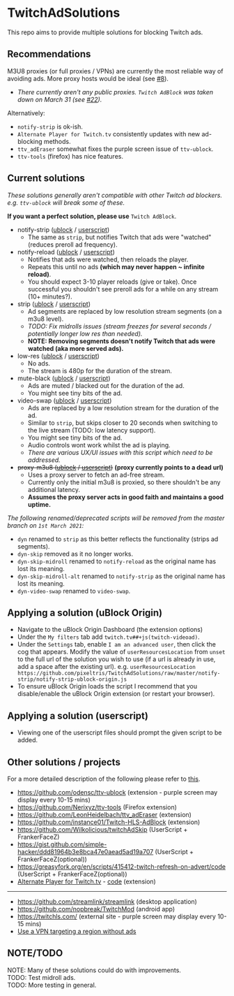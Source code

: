 # TwitchAdSolutions

This repo aims to provide multiple solutions for blocking Twitch ads.

## Recommendations

M3U8 proxies (or full proxies / VPNs) are currently the most reliable way of avoiding ads. More proxy hosts would be ideal (see [#8](https://github.com/pixeltris/TwitchAdSolutions/issues/8)).

- *There currently aren't any public proxies. `Twitch AdBlock` was taken down on March 31 (see [#22](https://github.com/pixeltris/TwitchAdSolutions/issues/22)).*

Alternatively:

- `notify-strip` is ok-ish.
- `Alternate Player for Twitch.tv` consistently updates with new ad-blocking methods.
- `ttv_adEraser` somewhat fixes the purple screen issue of `ttv-ublock`.
- `ttv-tools` (firefox) has nice features.

## Current solutions

*These solutions generally aren't compatible with other Twitch ad blockers. e.g. `ttv-ublock` will break some of these.*

**If you want a perfect solution, please use** `Twitch AdBlock`.

- notify-strip ([ublock](https://github.com/pixeltris/TwitchAdSolutions/raw/master/notify-strip/notify-strip-ublock-origin.js) / [userscript](https://github.com/pixeltris/TwitchAdSolutions/raw/master/notify-strip/notify-strip.user.js))
  - The same as `strip`, but notifies Twitch that ads were "watched" (reduces preroll ad frequency).
- notify-reload ([ublock](https://github.com/pixeltris/TwitchAdSolutions/raw/master/notify-reload/notify-reload-ublock-origin.js) / [userscript](https://github.com/pixeltris/TwitchAdSolutions/raw/master/notify-reload/notify-reload.user.js))
  - Notifies that ads were watched, then reloads the player.
  - Repeats this until no ads **(which may never happen ~ infinite reload)**.
  - You should expect 3-10 player reloads (give or take). Once successful you shouldn't see preroll ads for a while on any stream (10+ minutes?).
- strip ([ublock](https://github.com/pixeltris/TwitchAdSolutions/raw/master/strip/strip-ublock-origin.js) / [userscript](https://github.com/pixeltris/TwitchAdSolutions/raw/master/strip/strip.user.js))
  - Ad segments are replaced by low resolution stream segments (on a m3u8 level).
  - *TODO: Fix midrolls issues (stream freezes for several seconds / potentially longer low res than needed).*
  - **NOTE: Removing segments doesn't notify Twitch that ads were watched (aka more served ads).**
- low-res ([ublock](https://github.com/pixeltris/TwitchAdSolutions/raw/master/low-res/low-res-ublock-origin.js) / [userscript](https://github.com/pixeltris/TwitchAdSolutions/raw/master/low-res/low-res.user.js))
  - No ads.
  - The stream is 480p for the duration of the stream.
- mute-black ([ublock](https://github.com/pixeltris/TwitchAdSolutions/raw/master/mute-black/mute-black-ublock-origin.js) / [userscript](https://github.com/pixeltris/TwitchAdSolutions/raw/master/mute-black/mute-black.user.js))
  - Ads are muted / blacked out for the duration of the ad.
  - You might see tiny bits of the ad.
- video-swap ([ublock](https://github.com/pixeltris/TwitchAdSolutions/raw/master/video-swap/video-swap-ublock-origin.js) / [userscript](https://github.com/pixeltris/TwitchAdSolutions/raw/master/video-swap/video-swap.user.js))
  - Ads are replaced by a low resolution stream for the duration of the ad.
  - Similar to `strip`, but skips closer to 20 seconds when switching to the live stream (TODO: low latency support).
  - You might see tiny bits of the ad.
  - Audio controls wont work whilst the ad is playing.
  - *There are various UX/UI issues with this script which need to be addressed.*
- ~~proxy-m3u8 ([ublock](https://github.com/pixeltris/TwitchAdSolutions/raw/master/proxy-m3u8/proxy-m3u8-ublock-origin.js) / [userscript](https://github.com/pixeltris/TwitchAdSolutions/raw/master/proxy-m3u8/proxy-m3u8.user.js))~~ **(proxy currently points to a dead url)**
  - Uses a proxy server to fetch an ad-free stream.
  - Currently only the initial m3u8 is proxied, so there shouldn't be any additional latency.
  - **Assumes the proxy server acts in good faith and maintains a good uptime.**

*The following renamed/deprecated scripts will be removed from the master branch on `1st March 2021`:*

- `dyn` renamed to `strip` as this better reflects the functionality (strips ad segments).
- `dyn-skip` removed as it no longer works.
- `dyn-skip-midroll` renamed to `notify-reload` as the original name has lost its meaning.
- `dyn-skip-midroll-alt` renamed to `notify-strip` as the original name has lost its meaning.
- `dyn-video-swap` renamed to `video-swap`.

## Applying a solution (uBlock Origin)

- Navigate to the uBlock Origin Dashboard (the extension options)
- Under the `My filters` tab add `twitch.tv##+js(twitch-videoad)`.
- Under the `Settings` tab, enable `I am an advanced user`, then click the cog that appears. Modify the value of `userResourcesLocation` from `unset` to the full url of the solution you wish to use (if a url is already in use, add a space after the existing url). e.g. `userResourcesLocation https://github.com/pixeltris/TwitchAdSolutions/raw/master/notify-strip/notify-strip-ublock-origin.js` 
- To ensure uBlock Origin loads the script I recommend that you disable/enable the uBlock Origin extension (or restart your browser).

## Applying a solution (userscript)

- Viewing one of the userscript files should prompt the given script to be added.

## Other solutions / projects

For a more detailed description of the following please refer to [this](other-solutions.md).

- https://github.com/odensc/ttv-ublock (extension - purple screen may display every 10-15 mins)
- https://github.com/Nerixyz/ttv-tools (Firefox extension)
- https://github.com/LeonHeidelbach/ttv_adEraser (extension)
- https://github.com/instance01/Twitch-HLS-AdBlock (extension)
- https://github.com/Wilkolicious/twitchAdSkip (UserScript + FrankerFaceZ)
- https://gist.github.com/simple-hacker/ddd81964b3e8bca47e0aead5ad19a707 (UserScript + FrankerFaceZ(optional))
- https://greasyfork.org/en/scripts/415412-twitch-refresh-on-advert/code (UserScript + FrankerFaceZ(optional))
- [Alternate Player for Twitch.tv](https://chrome.google.com/webstore/detail/bhplkbgoehhhddaoolmakpocnenplmhf) - [code](https://robwu.nl/crxviewer/?crx=bhplkbgoehhhddaoolmakpocnenplmhf&qf=player.js) (extension)

---

- https://github.com/streamlink/streamlink (desktop application)
- https://github.com/nopbreak/TwitchMod (android app)
- https://twitchls.com/ (external site - purple screen may display every 10-15 mins)
- [Use a VPN targeting a region without ads](https://reddit.com/r/Twitch/comments/kisdsy/i_did_a_little_test_regarding_ads_on_twitch_and/)

## NOTE/TODO

NOTE: Many of these solutions could do with improvements.  
TODO: Test midroll ads.  
TODO: More testing in general.  
